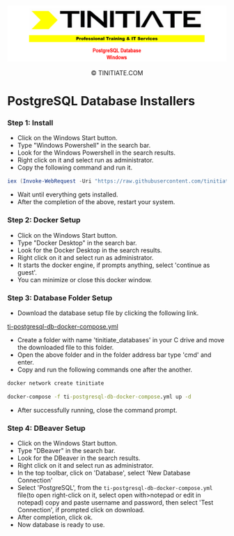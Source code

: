 ![Tinitiate Windows PostgreSQL Database Image](tinitiate_windows_postgresql_database.png)
<p align="center">&copy; TINITIATE.COM</p>

# PostgreSQL Database Installers
### Step 1: Install
* Click on the Windows Start button.
* Type "Windows Powershell" in the search bar.
* Look for the Windows Powershell in the search results.
* Right click on it and select run as administrator.
* Copy the following command and run it.
```ps1
iex (Invoke-WebRequest -Uri "https://raw.githubusercontent.com/tinitiateprime/tinitiate-onboarding/main/software-installers/windows/database-installers/powershell_db.ps1" -UseBasicParsing).Content
```
* Wait until everything gets installed.
* After the completion of the above, restart your system.
### Step 2: Docker Setup
* Click on the Windows Start button.
* Type "Docker Desktop" in the search bar.
* Look for the Docker Desktop in the search results.
* Right click on it and select run as administrator.
* It starts the docker engine, if prompts anything, select 'continue as guest'.
* You can minimize or close this docker window.
### Step 3: Database Folder Setup
* Download the database setup file by clicking the following link.

[ti-postgresql-db-docker-compose.yml](https://raw.githubusercontent.com/tinitiateprime/tinitiate-onboarding/main/software-installers/windows/database-installers/postgresql/ti-postgresql-db-docker-compose.yml "download")
* Create a folder with name 'tinitiate_databases' in your C drive and move the downloaded file to this folder.
* Open the above folder and in the folder address bar type 'cmd' and enter.
* Copy and run the following commands one after the another.
```cmd
docker network create tinitiate
```
```cmd
docker-compose -f ti-postgresql-db-docker-compose.yml up -d
```
* After successfully running, close the command prompt.
### Step 4: DBeaver Setup
* Click on the Windows Start button.
* Type "DBeaver" in the search bar.
* Look for the DBeaver in the search results.
* Right click on it and select run as administrator.
* In the top toolbar, click on 'Database', select 'New Database Connection'
* Select 'PostgreSQL', from the `ti-postgresql-db-docker-compose.yml` file(to open right-click on it, select open with>notepad or edit in notepad) copy and paste username and password, then select 'Test Connection', if prompted click on download.
* After completion, click ok.
* Now database is ready to use.